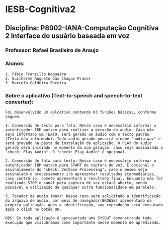 # IESB-Cognitiva2
## Disciplina: P8902-IANA-Computação Cognitiva 2 Interface do usuário baseada em voz
### Professor: Rafael Brasileiro de Araujo
### Alunos:
    1. Fábio Tranzillo Nogueira
    2. Guilherme Augusto das Chagas Praser
    3. Marcelo Caldeira Pereira
### Sobre o aplicativo (Text-to-speech and speech-to-text converter):
    Foi desenvolvido um aplcativo contendo 03 funções básicas, conforme seguem:
    
    1. Conversão de texto para fala: Nesse caso é necessário informar o autenticador IBM watson para realizar a geração do audio. Caso não seja informado um TEXTO, será gerado um aúdio com o texto padrão (Texto não informado). Todo audio gerado posuirá o nome "audio.wav" e será gravado na pasta de instalação da aplicação. O PLAY do audio gerado será iniciado no momento da sua geração, caso seja assinalado o "check: Play Audio". O "check: Play Audio" é opcional.
    
    2. Conversão de fala para texto: Nesse caso é necessário informar o autenticador IBM watson para START de captura de voz. É opcional o assinalamento do "check: Verbose Processing", caso o mesmo seja assinalado o processamento irá apresentar resultados itermediários, caso contrário, somete apresentará o resultado final. Enquanto não for realizado STOP o canal para captura de voz estará aberto, sendo possível a utilização de qualquer outra funcionalidade em paralelo.
    
    3. Tocador de audio (wav): Nesse caso será solicitado a identificação do arquivo de audio, por meio de navegador(BROWSE) apresentado na própria aplicação. Após a identificação, sua reprodução será executada após o click no botão OK.
    
    OBS: Em toda aplicação é apresentada uma SYSOUT demonstrando toda execução que vislubramos como importante nesse momento de apredizado. 
